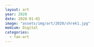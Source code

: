 ```yaml
---
layout: art
year: 2020
date: 2020-01-01
image: "assets/img/art/2020/shrek1.jpg"
medium: Digital
categories:
  - fan-art
---
```

